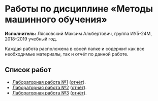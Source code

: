 # Работы по дисциплине «Методы машинного обучения»
**Исполнитель:** Лясковский Максим Альбертович, группа ИУ5-24М, 2018–2019&nbsp;учебный год.

Каждая работа расположена в&nbsp;своей папке и содержит как все необходимые материалы, так и отчёт по&nbsp;данной работе.

## Список работ
* [Лабораторная работа №1](./LAB1) ([отчёт](LAB1/LAB1.pdf)).
* [Лабораторная работа №2](./LAB2) ([отчёт](LAB2/LAB2.pdf)).
* [Лабораторная работа №3](./LAB3) ([отчёт](LAB3/LAB3.pdf)).
